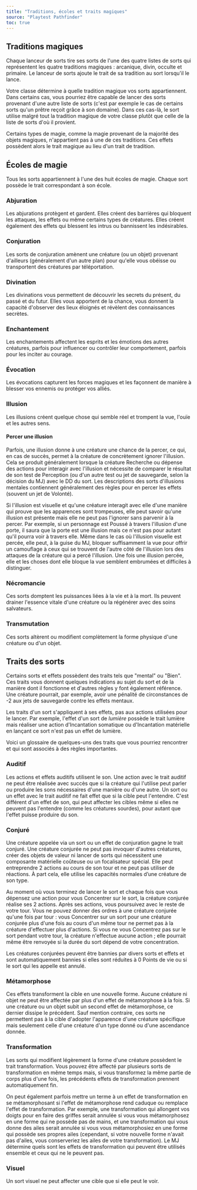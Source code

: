 ```yaml
---
title: "Traditions, écoles et traits magiques"
source: "Playtest Pathfinder"
toc: true
---
```


## Traditions magiques

Chaque lanceur de sorts tire ses sorts de l'une des quatre listes de sorts qui représentent les quatre traditions magiques : arcanique, divin, occulte et primaire. Le lanceur de sorts ajoute le trait de sa tradition au sort lorsqu'il le lance.

Votre classe détermine à quelle tradition magique vos sorts appartiennent. Dans certains cas, vous pourriez être capable de lancer des sorts provenant d'une autre liste de sorts (c'est par exemple le cas de certains sorts qu'un prêtre reçoit grâce à son domaine). Dans ces cas-là, le sort utilise malgré tout la tradition magique de votre classe plutôt que celle de la liste de sorts d'où il provient.

Certains types de magie, comme la magie provenant de la majorité des objets magiques, n'appartient pas à une de ces traditions. Ces effets possèdent alors le trait magique au lieu d'un trait de tradition.

## Écoles de magie

Tous les sorts appartiennent à l'une des huit écoles de magie. Chaque sort possède le trait correspondant à son école.

### Abjuration

Les abjurations protègent et gardent. Elles créent des barrières qui bloquent les attaques, les effets ou même certains types de créatures. Elles créent également des effets qui blessent les intrus ou bannissent les indésirables.

### Conjuration

Les sorts de conjuration amènent une créature (ou un objet) provenant d'ailleurs (généralement d'un autre plan) pour qu'elle vous obéisse ou transportent des créatures par téléportation.

### Divination

Les divinations vous permettent de découvrir les secrets du présent, du passé et du futur. Elles vous apportent de la chance, vous donnent la capacité d'observer des lieux éloignés et révèlent des connaissances secrètes.

### Enchantement

Les enchantements affectent les esprits et les émotions des autres créatures, parfois pour influencer ou contrôler leur comportement, parfois pour les inciter au courage.

### Évocation

Les évocations capturent les forces magiques et les façonnent de manière à blesser vos ennemis ou protéger vos alliés.

### Illusion

Les illusions créent quelque chose qui semble réel et trompent la vue, l'ouïe et les autres sens.

#### Percer une illusion

Parfois, une illusion donne à une créature une chance de la percer, ce qui, en cas de succès, permet à la créature de concrètement ignorer l'illusion. Cela se produit généralement lorsque la créature Recherche ou dépense des actions pour interagir avec l'illusion et nécessite de comparer le résultat de son test de Perception (ou d'un autre test ou jet de sauvegarde, selon la décision du MJ) avec le DD du sort. Les descriptions des sorts d'illusions mentales contiennent généralement des règles pour en percer les effets (souvent un jet de Volonté).

Si l'illusion est visuelle et qu'une créature interagit avec elle d'une manière qui prouve que les apparences sont trompeuses, elle peut savoir qu'une illusion est présente mais elle ne peut pas l'ignorer sans parvenir à la percer. Par exemple, si un personnage est Poussé à travers l'illusion d'une porte, il saura que la porte est une illusion mais ce n'est pas pour autant qu'il pourra voir à travers elle. Même dans le cas où l'illusion visuelle est percée, elle peut, à la guise du MJ, bloquer suffisamment la vue pour offrir un camouflage à ceux qui se trouvent de l'autre côté de l'illusion lors des attaques de la créature qui a percé l'illusion. Une fois une illusion percée, elle et les choses dont elle bloque la vue semblent embrumées et difficiles à distinguer.

### Nécromancie

Ces sorts domptent les puissances liées à la vie et à la mort. Ils peuvent drainer l'essence vitale d'une créature ou la régénérer avec des soins salvateurs.

### Transmutation

Ces sorts altèrent ou modifient complètement la forme physique d'une créature ou d'un objet.

## Traits des sorts

Certains sorts et effets possèdent des traits tels que "mental" ou "Bien". Ces traits vous donnent quelques indications au sujet du sort et de la manière dont il fonctionne et d'autres règles y font également référence. Une créature pourrait, par exemple, avoir une pénalité de circonstances de -2 aux jets de sauvegarde contre les effets mentaux.

Les traits d'un sort s'appliquent à ses effets, pas aux actions utilisées pour le lancer. Par exemple, l'effet d'un sort de *lumière* possède le trait lumière mais réaliser une action d'Incantation somatique ou d'Incantation matérielle en lançant ce sort n'est pas un effet de lumière.

Voici un glossaire de quelques-uns des traits que vous pourriez rencontrer et qui sont associés à des règles importantes.

### Auditif

Les actions et effets auditifs utilisent le son. Une action avec le trait auditif ne peut être réalisée avec succès que si la créature qui l'utilise peut parler ou produire les sons nécessaires d'une manière ou d'une autre. Un sort ou un effet avec le trait auditif ne fait effet que si la cible peut l'entendre. C'est différent d'un effet de son, qui peut affecter les cibles même si elles ne peuvent pas l'entendre (comme les créatures sourdes), pour autant que l'effet puisse produire du son.

### Conjuré

Une créature appelée via un sort ou un effet de conjuration gagne le trait conjuré. Une créature conjurée ne peut pas invoquer d'autres créatures, créer des objets de valeur ni lancer de sorts qui nécessitent une composante matérielle coûteuse ou un focalisateur spécial. Elle peut entreprendre 2 actions au cours de son tour et ne peut pas utiliser de réactions. À part cela, elle utilise les capacités normales d’une créature de son type.

Au moment où vous terminez de lancer le sort et chaque fois que vous dépensez une action pour vous Concentrer sur le sort, la créature conjurée réalise ses 2 actions. Après ses actions, vous poursuivez avec le reste de votre tour. Vous ne pouvez donner des ordres à une créature conjurée qu'une fois par tour : vous Concentrer sur un sort pour une créature conjurée plus d'une fois au cours d'un même tour ne permet pas à la créature d'effectuer plus d'actions. Si vous ne vous Concentrez pas sur le sort pendant votre tour, la créature n'effectue aucune action ; elle pourrait même être renvoyée si la durée du sort dépend de votre concentration.

Les créatures conjurées peuvent être bannies par divers sorts et effets et sont automatiquement bannies si elles sont réduites à 0 Points de vie ou si le sort qui les appelle est annulé.

### Métamorphose

Ces effets transforment la cible en une nouvelle forme. Aucune créature ni objet ne peut être affectée par plus d'un effet de métamorphose à la fois. Si une créature ou un objet subit un second effet de métamorphose, ce dernier dissipe le précédent. Sauf mention contraire, ces sorts ne permettent pas à la cible d'adopter l'apparence d'une créature spécifique mais seulement celle d'une créature d'un type donné ou d'une ascendance donnée.

### Transformation

Les sorts qui modifient légèrement la forme d'une créature possèdent le trait transformation. Vous pouvez être affecté par plusieurs sorts de transformation en même temps mais, si vous transformez la même partie de corps plus d'une fois, les précédents effets de transformation prennent automatiquement fin.

On peut également parfois mettre un terme à un effet de transformation en se métamorphosant si l'effet de métamorphose rend caduque ou remplace l'effet de transformation. Par exemple, une transformation qui allongent vos doigts pour en faire des griffes serait annulée si vous vous métamorphosez en une forme qui ne possède pas de mains, et une transformation qui vous donne des ailes serait annulée si vous vous métamorphosiez en une forme qui possède ses propres ailes (cependant, si votre nouvelle forme n'avait pas d'ailes, vous conserveriez les ailes de votre transformation). Le MJ détermine quels sont les effets de transformation qui peuvent être utilisés ensemble et ceux qui ne le peuvent pas.

### Visuel

Un sort visuel ne peut affecter une cible que si elle peut le voir.
